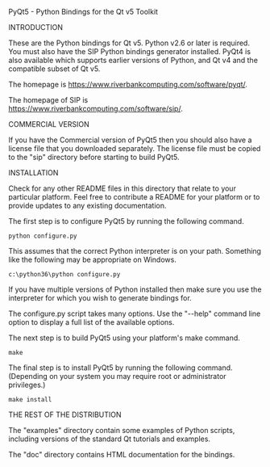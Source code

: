 PyQt5 - Python Bindings for the Qt v5 Toolkit


INTRODUCTION

These are the Python bindings for Qt v5.  Python v2.6 or later is required.
You must also have the SIP Python bindings generator installed.  PyQt4 is also
available which supports earlier versions of Python, and Qt v4 and the
compatible subset of Qt v5.

The homepage is https://www.riverbankcomputing.com/software/pyqt/.

The homepage of SIP is https://www.riverbankcomputing.com/software/sip/.


COMMERCIAL VERSION

If you have the Commercial version of PyQt5 then you should also have a
license file that you downloaded separately.  The license file must be copied
to the "sip" directory before starting to build PyQt5.


INSTALLATION

Check for any other README files in this directory that relate to your
particular platform.  Feel free to contribute a README for your platform or to
provide updates to any existing documentation.

The first step is to configure PyQt5 by running the following command.

	python configure.py

This assumes that the correct Python interpreter is on your path.  Something
like the following may be appropriate on Windows.

	c:\python36\python configure.py

If you have multiple versions of Python installed then make sure you use the
interpreter for which you wish to generate bindings for.

The configure.py script takes many options.  Use the "--help" command line
option to display a full list of the available options.

The next step is to build PyQt5 using your platform's make command.

	make

The final step is to install PyQt5 by running the following command.
(Depending on your system you may require root or administrator privileges.)

	make install


THE REST OF THE DISTRIBUTION

The "examples" directory contain some examples of Python scripts, including
versions of the standard Qt tutorials and examples.

The "doc" directory contains HTML documentation for the bindings.
